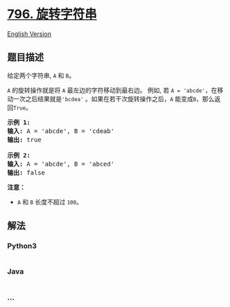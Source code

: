 # [796. 旋转字符串](https://leetcode-cn.com/problems/rotate-string)

[English Version](/solution/0700-0799/0796.Rotate%20String/README_EN.md)

## 题目描述

<!-- 这里写题目描述 -->
<p>给定两个字符串, <code>A</code>&nbsp;和&nbsp;<code>B</code>。</p>

<p><code>A</code>&nbsp;的旋转操作就是将&nbsp;<code>A</code> 最左边的字符移动到最右边。&nbsp;例如, 若&nbsp;<code>A = &#39;abcde&#39;</code>，在移动一次之后结果就是<code>&#39;bcdea&#39;</code>&nbsp;。如果在若干次旋转操作之后，<code>A</code>&nbsp;能变成<code>B</code>，那么返回<code>True</code>。</p>

<pre>
<strong>示例 1:</strong>
<strong>输入:</strong> A = &#39;abcde&#39;, B = &#39;cdeab&#39;
<strong>输出:</strong> true

<strong>示例 2:</strong>
<strong>输入:</strong> A = &#39;abcde&#39;, B = &#39;abced&#39;
<strong>输出:</strong> false</pre>

<p><strong>注意：</strong></p>

<ul>
	<li><code>A</code> 和&nbsp;<code>B</code>&nbsp;长度不超过&nbsp;<code>100</code>。</li>
</ul>

## 解法

<!-- 这里可写通用的实现逻辑 -->

<!-- tabs:start -->

### **Python3**

<!-- 这里可写当前语言的特殊实现逻辑 -->

```python

```

### **Java**

<!-- 这里可写当前语言的特殊实现逻辑 -->

```java

```

### **...**

```

```

<!-- tabs:end -->
